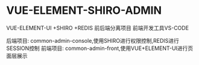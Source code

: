 # VUE-ELEMENT-SHIRO-ADMIN
VUE-ELEMENT-UI +SHIRO +REDIS 前后端分离项目 前端开发工具VS-CODE
 
后端项目:
  common-admin-console,使用SHIRO进行权限控制,REDIS进行SESSION控制
前端项目:
  common-admin-front,使用VUE+ELEMENT-UI进行页面层展示
